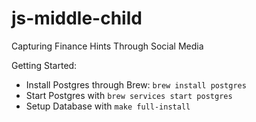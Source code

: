 # js-middle-child
Capturing Finance Hints Through Social Media

Getting Started:

- Install Postgres through Brew: `brew install postgres`
- Start Postgres with `brew services start postgres`
- Setup Database with `make full-install`
